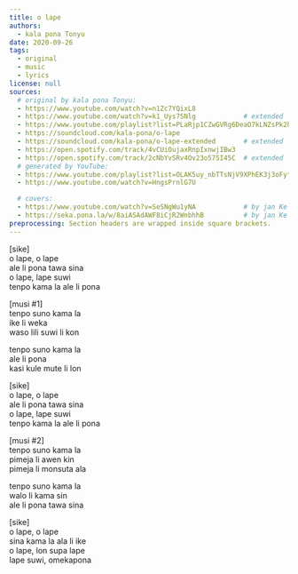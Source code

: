 ```yaml
---
title: o lape
authors:
  - kala pona Tonyu
date: 2020-09-26
tags:
  - original
  - music
  - lyrics
license: null
sources:
  # original by kala pona Tonyu:
  - https://www.youtube.com/watch?v=n1Zc7YQixL8
  - https://www.youtube.com/watch?v=k1_Uys7SNlg            # extended
  - https://www.youtube.com/playlist?list=PLaRjp1CZwGVRg6DeaO7kLNZsPk2h0zsMy
  - https://soundcloud.com/kala-pona/o-lape
  - https://soundcloud.com/kala-pona/o-lape-extended       # extended
  - https://open.spotify.com/track/4vCUiOujaxRnpIxnwjIBw3
  - https://open.spotify.com/track/2cNbYvSRv4Ov23o575I45C  # extended
  # generated by YouTube:
  - https://www.youtube.com/playlist?list=OLAK5uy_nbTTsNjV9XPhEK3j3oFytc2G0qExqL56g  # extended
  - https://www.youtube.com/watch?v=HngsPrnlG7U

  # covers:
  - https://www.youtube.com/watch?v=SeSNgWu1yNA            # by jan Ke Tami
  - https://seka.pona.la/w/8aiASAdAWF8iCjR2WnbhhB          # by jan Ke Tami
preprocessing: Section headers are wrapped inside square brackets.
---
```


\[sike]  \
o lape, o lape  \
ale li pona tawa sina  \
o lape, lape suwi  \
tenpo kama la ale li pona

\[musi #1]  \
tenpo suno kama la  \
ike li weka  \
waso lili suwi li kon

tenpo suno kama la  \
ale li pona  \
kasi kule mute li lon

\[sike]  \
o lape, o lape  \
ale li pona tawa sina  \
o lape, lape suwi  \
tenpo kama la ale li pona

\[musi #2]  \
tenpo suno kama la  \
pimeja li awen kin  \
pimeja li monsuta ala

tenpo suno kama la  \
walo li kama sin  \
ale li pona tawa sina

\[sike]  \
o lape, o lape  \
sina kama la ala li ike  \
o lape, lon supa lape  \
lape suwi, omekapona
